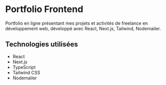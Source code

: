# Portfolio Frontend

Portfolio en ligne présentant mes projets et activités de freelance en développement web, développé avec React, Next.js, Tailwind, Nodemailer.

## Technologies utilisées

- React
- Next.js
- TypeScript
- Tailwind CSS
- Nodemailer
